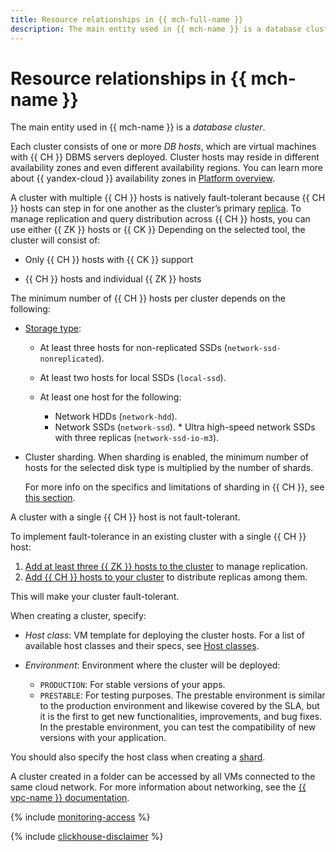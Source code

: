 ```yaml
---
title: Resource relationships in {{ mch-full-name }}
description: The main entity used in {{ mch-name }} is a database cluster. Each cluster consists of one or more DB hosts, which are virtual machines with DBMS servers deployed. Cluster hosts may reside in different availability zones. A multi-host cluster is natively fault tolerant because one of its replica hosts will take on the master role should the current master host fail.
---
```


# Resource relationships in {{ mch-name }}

The main entity used in {{ mch-name }} is a _database cluster_.

Each cluster consists of one or more _DB hosts_, which are virtual machines with {{ CH }} DBMS servers deployed. Cluster hosts may reside in different availability zones and even different availability regions. You can learn more about {{ yandex-cloud }} availability zones in [Platform overview](../../overview/concepts/geo-scope.md).

A cluster with multiple {{ CH }} hosts is natively fault-tolerant because {{ CH }} hosts can step in for one another as the cluster’s primary [replica](replication.md). To manage replication and query distribution across {{ CH }} hosts, you can use either {{ ZK }} hosts or {{ CK }} Depending on the selected tool, the cluster will consist of:

* Only {{ CH }} hosts with {{ CK }} support

* {{ CH }} hosts and individual {{ ZK }} hosts


The minimum number of {{ CH }} hosts per cluster depends on the following:
    
  * [Storage type](storage.md):

    * At least three hosts for non-replicated SSDs (`network-ssd-nonreplicated`).

    * At least two hosts for local SSDs (`local-ssd`).

    * At least one host for the following:

      * Network HDDs (`network-hdd`).
      * Network SSDs (`network-ssd`).      * Ultra high-speed network SSDs with three replicas (`network-ssd-io-m3`).

  * Cluster sharding. When sharding is enabled, the minimum number of hosts for the selected disk type is multiplied by the number of shards.

    For more info on the specifics and limitations of sharding in {{ CH }}, see [this section](sharding.md).


A cluster with a single {{ CH }} host is not fault-tolerant.

To implement fault-tolerance in an existing cluster with a single {{ CH }} host:

1. [Add at least three {{ ZK }} hosts to the cluster](../operations/zk-hosts.md#add-zk) to manage replication.
1. [Add {{ CH }} hosts to your cluster](../operations/hosts.md#add-host) to distribute replicas among them.

This will make your cluster fault-tolerant.

When creating a cluster, specify:
* _Host class_: VM template for deploying the cluster hosts. For a list of available host classes and their specs, see [Host classes](instance-types.md).

* _Environment_: Environment where the cluster will be deployed:
   * `PRODUCTION`: For stable versions of your apps.
   * `PRESTABLE`: For testing purposes. The prestable environment is similar to the production environment and likewise covered by the SLA, but it is the first to get new functionalities, improvements, and bug fixes. In the prestable environment, you can test the compatibility of new versions with your application.

You should also specify the host class when creating a [shard](sharding.md).


A cluster created in a folder can be accessed by all VMs connected to the same cloud network. For more information about networking, see the [{{ vpc-name }} documentation](../../vpc/).


{% include [monitoring-access](../../_includes/mdb/monitoring-access.md) %}

{% include [clickhouse-disclaimer](../../_includes/clickhouse-disclaimer.md) %}
